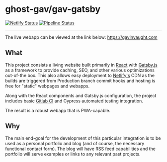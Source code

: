 # ghost-gav/gav-gatsby

[![Netlify Status](https://api.netlify.com/api/v1/badges/ed89a3c6-3514-4ec1-a746-ae1395701c65/deploy-status)](https://app.netlify.com/sites/ghost-gatsby-d8/deploys)
[![Pipeline Status](https://gitlab.com/ghost-gav/gav-gatsby/badges/production/pipeline.svg?style=flat-square)](https://gitlab.com/gvaught/gav-gatsby/commits/)

---

The live webapp can be viewed at the link below:
https://gavinvaught.com

## What

This project consists a living website built primarily in [React](https://reactjs.org) with [Gatsby.js](https://gatsby.org) as a framework to provide caching, SEO, and other various optimizations out-of-the box.  This also allows easy deployment to [Netlify's](https://netlify.com) CDN as the builds are triggered from Production branch commit hooks and hosting is free for "static" webpages and webapps.

Along with the React components and Gatsby.js configuration, the project includes basic [Gitlab CI](https://gitlab.com/ci) and Cypress automated testing integration.

The result is a robust webapp that is PWA-capable.

## Why

The main end-goal for the development of this particular integration is to be used as a personal portfolio and blog (and of course, the necessary functional contact form).  The blog will have RSS feed capabilities and the portfolio will serve examples or links to any relevant past projects.
